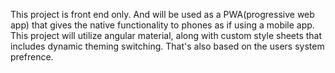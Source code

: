 This project is front end only. And will be used as a PWA(progressive web app) that gives the native functionality to phones as if using a mobile app. This project will utilize angular material, along with custom style sheets that includes dynamic theming switching. That's also based on the users system prefrence.


